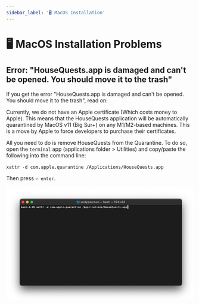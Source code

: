 ```yaml
---
sidebar_label: '🖥 MacOS Installation'
---
```


# 🖥 MacOS Installation Problems

## Error: "HouseQuests.app is damaged and can't be opened. You should move it to the trash" 

If you get the error "HouseQuests.app is damaged and can't be opened. You should move it to the trash", read on:

Currently, we do not have an Apple certificate (Which costs money to Apple). This means that the HouseQuests application will be automatically quarantined by MacOS v11 (Big Sur+) on any M1/M2-based machines. This is a move by Apple to force developers to purchase their certificates.

All you need to do is remove HouseQuests from the Quarantine. To do so, open the `terminal` app (applications folder > Utilities) and copy/paste the following into the command line:

```
xattr -d com.apple.quarantine /Applications/HouseQuests.app
```

Then press `⏎ enter`.

![Bash xattr](./bash_xattr_fix.png)